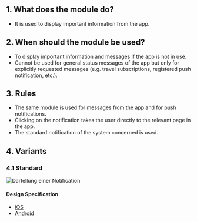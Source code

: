 ## 1. What does the module do?
*   It is used to display important information from the app.

## 2. When should the module be used? 
*   To display important information and messages if the app is not in use. 
*   Cannot be used for general status messages of the app but only for explicitly requested messages (e.g. travel subscriptions, registered push notification, etc.).

## 3. Rules 
*   The same module is used for messages from the app and for push notifications. 
*   Clicking on the notification takes the user directly to the relevant page in the app. 
*   The standard notification of the system concerned is used.

## 4. Variants 
### 4.1 Standard 
![Dartellung einer Notification](https://raw.githubusercontent.com/sbb-design-systems/design-system-mobile-documentation/doku-update/documentation/notification/images/MM04.png 'class: image')

#### Design Specification
*   [iOS](https://sbb.invisionapp.com/d/main#/console/14051805/322943546/inspect)  
*   [Android](https://sbb.invisionapp.com/d/main#/console/14051805/322943547/inspect)